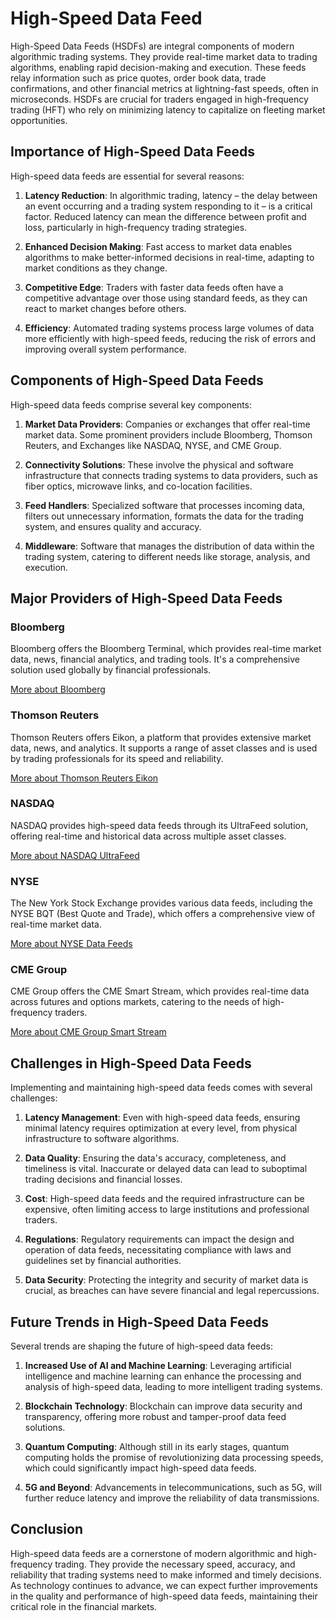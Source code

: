 # High-Speed Data Feed

High-Speed Data Feeds (HSDFs) are integral components of modern algorithmic trading systems. They provide real-time market data to trading algorithms, enabling rapid decision-making and execution. These feeds relay information such as price quotes, order book data, trade confirmations, and other financial metrics at lightning-fast speeds, often in microseconds. HSDFs are crucial for traders engaged in high-frequency trading (HFT) who rely on minimizing latency to capitalize on fleeting market opportunities.

## Importance of High-Speed Data Feeds

High-speed data feeds are essential for several reasons:

1. **Latency Reduction**: In algorithmic trading, latency – the delay between an event occurring and a trading system responding to it – is a critical factor. Reduced latency can mean the difference between profit and loss, particularly in high-frequency trading strategies.
   
2. **Enhanced Decision Making**: Fast access to market data enables algorithms to make better-informed decisions in real-time, adapting to market conditions as they change.

3. **Competitive Edge**: Traders with faster data feeds often have a competitive advantage over those using standard feeds, as they can react to market changes before others.

4. **Efficiency**: Automated trading systems process large volumes of data more efficiently with high-speed feeds, reducing the risk of errors and improving overall system performance.

## Components of High-Speed Data Feeds

High-speed data feeds comprise several key components:

1. **Market Data Providers**: Companies or exchanges that offer real-time market data. Some prominent providers include Bloomberg, Thomson Reuters, and Exchanges like NASDAQ, NYSE, and CME Group.

2. **Connectivity Solutions**: These involve the physical and software infrastructure that connects trading systems to data providers, such as fiber optics, microwave links, and co-location facilities.

3. **Feed Handlers**: Specialized software that processes incoming data, filters out unnecessary information, formats the data for the trading system, and ensures quality and accuracy.

4. **Middleware**: Software that manages the distribution of data within the trading system, catering to different needs like storage, analysis, and execution.

## Major Providers of High-Speed Data Feeds

### Bloomberg

Bloomberg offers the Bloomberg Terminal, which provides real-time market data, news, financial analytics, and trading tools. It's a comprehensive solution used globally by financial professionals.

[More about Bloomberg](https://www.bloomberg.com/professional/solution/bloomberg-terminal/)

### Thomson Reuters

Thomson Reuters offers Eikon, a platform that provides extensive market data, news, and analytics. It supports a range of asset classes and is used by trading professionals for its speed and reliability.

[More about Thomson Reuters Eikon](https://www.refinitiv.com/en/products/eikon-trading-software)

### NASDAQ

NASDAQ provides high-speed data feeds through its UltraFeed solution, offering real-time and historical data across multiple asset classes.

[More about NASDAQ UltraFeed](https://www.nasdaq.com/solutions/nasdaq-ultrafeed)

### NYSE

The New York Stock Exchange provides various data feeds, including the NYSE BQT (Best Quote and Trade), which offers a comprehensive view of real-time market data.

[More about NYSE Data Feeds](https://www.nyse.com/market-data)

### CME Group

CME Group offers the CME Smart Stream, which provides real-time data across futures and options markets, catering to the needs of high-frequency traders.

[More about CME Group Smart Stream](https://www.cmegroup.com/market-data/real-time/streaming-data.html)

## Challenges in High-Speed Data Feeds

Implementing and maintaining high-speed data feeds comes with several challenges:

1. **Latency Management**: Even with high-speed data feeds, ensuring minimal latency requires optimization at every level, from physical infrastructure to software algorithms.
   
2. **Data Quality**: Ensuring the data's accuracy, completeness, and timeliness is vital. Inaccurate or delayed data can lead to suboptimal trading decisions and financial losses.

3. **Cost**: High-speed data feeds and the required infrastructure can be expensive, often limiting access to large institutions and professional traders.

4. **Regulations**: Regulatory requirements can impact the design and operation of data feeds, necessitating compliance with laws and guidelines set by financial authorities.

5. **Data Security**: Protecting the integrity and security of market data is crucial, as breaches can have severe financial and legal repercussions.

## Future Trends in High-Speed Data Feeds

Several trends are shaping the future of high-speed data feeds:

1. **Increased Use of AI and Machine Learning**: Leveraging artificial intelligence and machine learning can enhance the processing and analysis of high-speed data, leading to more intelligent trading systems.

2. **Blockchain Technology**: Blockchain can improve data security and transparency, offering more robust and tamper-proof data feed solutions.

3. **Quantum Computing**: Although still in its early stages, quantum computing holds the promise of revolutionizing data processing speeds, which could significantly impact high-speed data feeds.

4. **5G and Beyond**: Advancements in telecommunications, such as 5G, will further reduce latency and improve the reliability of data transmissions.

## Conclusion

High-speed data feeds are a cornerstone of modern algorithmic and high-frequency trading. They provide the necessary speed, accuracy, and reliability that trading systems need to make informed and timely decisions. As technology continues to advance, we can expect further improvements in the quality and performance of high-speed data feeds, maintaining their critical role in the financial markets.